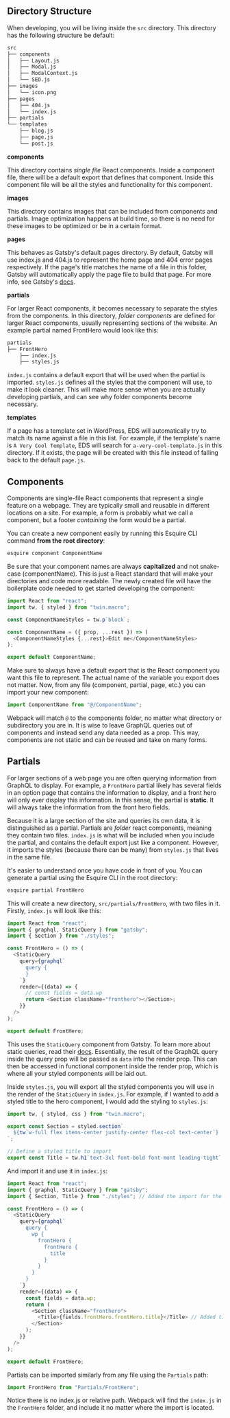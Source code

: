 ## Directory Structure

When developing, you will be living inside the `src` directory. This directory has the following structure be default:

```sh
src
├── components
│   ├── Layout.js
│   ├── Modal.js
│   ├── ModalContext.js
│   └── SEO.js
├── images
│   └── icon.png
├── pages
│   ├── 404.js
│   └── index.js
├── partials
└── templates
    ├── blog.js
    ├── page.js
    └── post.js
```

**components**

This directory contains _single file_ React components. Inside a component file, there will be a default export that defines that component. Inside this component file will be all the styles and functionality for this component.

**images**

This directory contains images that can be included from components and partials. Image optimization happens at build time, so there is no need for these images to be optimized or be in a certain format.

**pages**

This behaves as Gatsby's default pages directory. By default, Gatsby will use index.js and 404.js to represent the home page and 404 error pages respectively. If the page's title matches the name of a file in this folder, Gatsby will automatically apply the page file to build that page. For more info, see Gatsby's [docs](https://www.gatsbyjs.com/docs/creating-and-modifying-pages/).

**partials**

For larger React components, it becomes necessary to separate the styles from the components. In this directory, _folder components_ are defined for larger React components, usually representing sections of the website. An example partial named FrontHero would look like this:

```sh
partials
├── FrontHero
    ├── index.js
    ├── styles.js
```

`index.js` contains a default export that will be used when the partial is imported. `styles.js` defines all the styles that the component will use, to make it look cleaner. This will make more sense when you are actually developing partials, and can see why folder components become necessary.

**templates**

If a page has a template set in WordPress, EDS will automatically try to match its name against a file in this list. For example, if the template's name is `A Very Cool Template`, EDS will search for `a-very-cool-template.js` in this directory. If it exists, the page will be created with this file instead of falling back to the default `page.js`.

## Components

Components are single-file React components that represent a single feature on a webpage. They are typically small and reusable in different locations on a site. For example, a form is probably what we call a component, but a footer _containing_ the form would be a partial.

You can create a new component easily by running this Esquire CLI command **from the root directory**:

```sh
esquire component ComponentName
```

Be sure that your component names are always **capitalized** and not snake-case (componentName). This is just a React standard that will make your directories and code more readable. The newly created file will have the boilerplate code needed to get started developing the component:

```js
import React from "react";
import tw, { styled } from "twin.macro";

const ComponentNameStyles = tw.p`block`;

const ComponentName = ({ prop, ...rest }) => (
  <ComponentNameStyles {...rest}>Edit me</ComponentNameStyles>
);

export default ComponentName;
```

Make sure to always have a default export that is the React component you want this file to represent. The actual name of the variable you export does not matter. Now, from any file (component, partial, page, etc.) you can import your new component:

```js
import ComponentName from "@/ComponentName";
```

Webpack will match `@` to the components folder, no matter what directory or subdirectory you are in. It is wise to leave GraphQL queries out of components and instead send any data needed as a prop. This way, components are not static and can be reused and take on many forms.

## Partials

For larger sections of a web page you are often querying information from GraphQL to display. For example, a `FrontHero` partial likely has several fields in an option page that contains the information to display, and a front hero will only ever display this information. In this sense, the partial is **static**. It will always take the information from the front hero fields.

Because it is a large section of the site and queries its own data, it is distinguished as a partial. Partials are _folder_ react components, meaning they contain two files. `index.js` is what will be included when you include the partial, and contains the default export just like a component. However, it imports the styles (because there can be many) from `styles.js` that lives in the same file.

It's easier to understand once you have code in front of you. You can generate a partial using the Esquire CLI in the root directory:

```sh
esquire partial FrontHero
```

This will create a new directory, `src/partials/FrontHero`, with two files in it. Firstly, `index.js` will look like this:

```js
import React from "react";
import { graphql, StaticQuery } from "gatsby";
import { Section } from "./styles";

const FrontHero = () => (
  <StaticQuery
    query={graphql`
      query {
      }
    `}
    render={(data) => {
      // const fields = data.wp
      return <Section className="fronthero"></Section>;
    }}
  />
);

export default FrontHero;
```

This uses the `StaticQuery` component from Gatsby. To learn more about static queries, read their [docs](https://www.gatsbyjs.com/docs/how-to/querying-data/static-query/). Essentially, the result of the GraphQL query inside the query prop will be passed as `data` into the render prop. This can then be accessed in functional component inside the render prop, which is where all your styled components will be laid out.

Inside `styles.js`, you will export all the styled components you will use in the render of the `StaticQuery` in `index.js`. For example, if I wanted to add a styled title to the hero component, I would add the styling to `styles.js`:

```js
import tw, { styled, css } from "twin.macro";

export const Section = styled.section`
  ${tw`w-full flex items-center justify-center flex-col text-center`}
`;

// Define a styled title to import
export const Title = tw.h1`text-3xl font-bold font-mont leading-tight`;
```

And import it and use it in `index.js`:

```js
import React from "react";
import { graphql, StaticQuery } from "gatsby";
import { Section, Title } from "./styles"; // Added the import for the title

const FrontHero = () => (
  <StaticQuery
    query={graphql`
      query {
        wp {
          frontHero {
            frontHero {
              title
            }
          }
        }
      }
    `}
    render={(data) => {
      const fields = data.wp;
      return (
        <Section className="fronthero">
          <Title>{fields.frontHero.frontHero.title}</Title> // Added title
        </Section>
      );
    }}
  />
);

export default FrontHero;
```

Partials can be imported similarly from any file using the `Partials` path:

```js
import FrontHero from "Partials/FrontHero";
```

Notice there is no index.js or relative path. Webpack will find the `index.js` in the `FrontHero` folder, and include it no matter where the import is located.
